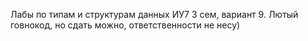 Лабы по типам и структурам данных ИУ7 3 сем, вариант 9.
Лютый говнокод, но сдать можно, ответственности не несу)
